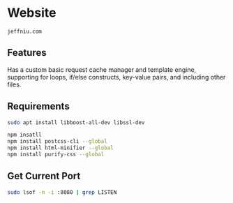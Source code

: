 # Website

`jeffniu.com`

## Features

Has a custom basic request cache manager and template engine, supporting
for loops, if/else constructs, key-value pairs, and including other files.

## Requirements

```bash
sudo apt install libboost-all-dev libssl-dev

npm insatll
npm install postcss-cli --global
npm install html-minifier --global
npm install purify-css --global
```

## Get Current Port

```bash
sudo lsof -n -i :8080 | grep LISTEN
```
